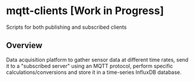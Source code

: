 # mqtt-clients [Work in Progress]
Scripts for both publishing and subscribed clients

## Overview
Data acquisition platform to gather sensor data at different time rates, send it to a "subscribed server" using an MQTT protocol, perform specific calculations/conversions and store it in a time-series InfluxDB database.
